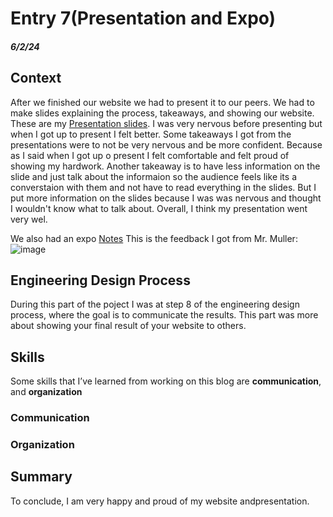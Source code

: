 # Entry 7(Presentation and Expo)
##### 6/2/24

## Context 
After we finished our website we had to present it to our peers. We had to make slides explaining the process, takeaways, and showing our website. These are my [Presentation slides](https://docs.google.com/presentation/d/1WvyUj_ZFR6HQCKmh9Ygeybpoeqc0MHMuGMDKVfbIDzU/edit#slide=id.p). I was very nervous before presenting but when I got up to present I felt better. Some takeaways I got from the presentations were to not be very nervous and be more confident. Because as I said when I got up o present I felt comfortable and felt proud of showing my hardwork. Another takeaway is to have less information on the slide and just talk about the informaion so the audience feels like its a converstaion with them and not have to read everything in the slides. But I put more information on the slides because I was was nervous and thought I wouldn't know what to talk about. Overall, I think my presentation went very wel.

We also had an expo
[Notes](https://docs.google.com/document/d/1IudJ_O42K6LJtYqkUdPSPaq_1uvjqjVF056Qb5vOZXc/edit#heading=h.6o1f62qg6jz9)
This is the feedback I got from Mr. Muller:
![image](https://github.com/kostelal0688/sep10-freedom-projec/assets/146861788/bf1d1c5d-7576-4b6d-adee-d2a49ab2372a)


## Engineering Design Process
During this part of the poject I was at step 8 of the engineering design process, where the goal is to communicate the results. This part was more about showing your final result of your website to others.
## Skills
Some skills that I’ve learned from working on this blog are **communication**, and **organization**
### Communication

### Organization

## Summary
To conclude, I am very happy and proud of my website andpresentation.


